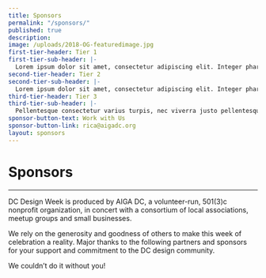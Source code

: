 ```yaml
---
title: Sponsors
permalink: "/sponsors/"
published: true
description:
image: /uploads/2018-OG-featuredimage.jpg
first-tier-header: Tier 1
first-tier-sub-header: |-
  Lorem ipsum dolor sit amet, consectetur adipiscing elit. Integer pharetra neque a diam cursus pulvinar. Suspendisse faucibus mi id accumsan lobortis. Pellentesque consectetur varius turpis, nec viverra justo pellentesque sit amet.
second-tier-header: Tier 2
second-tier-sub-header: |-
  Lorem ipsum dolor sit amet, consectetur adipiscing elit. Integer pharetra neque a diam cursus pulvinar. Suspendisse faucibus mi id accumsan lobortis.
third-tier-header: Tier 3
third-tier-sub-header: |-
  Pellentesque consectetur varius turpis, nec viverra justo pellentesque sit amet.
sponsor-button-text: Work with Us
sponsor-button-link: rica@aigadc.org
layout: sponsors
---
```


# Sponsors

---

DC Design Week is produced by AIGA DC, a volunteer-run, 501(3)c nonprofit organization, in concert with a consortium of local associations, meetup groups and small businesses.

We rely on the generosity and goodness of others to make this week of celebration a reality. Major thanks to the following partners and sponsors for your support and commitment to the DC design community.

We couldn’t do it without you!